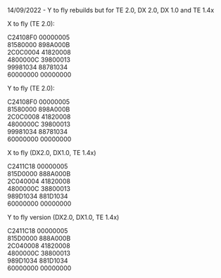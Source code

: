 14/09/2022 - Y to fly rebuilds but for TE 2.0, DX 2.0, DX 1.0 and TE 1.4x

X to fly (TE 2.0):

C24108F0 00000005  
81580000 898A000B  
2C0C0004 41820008  
4800000C 39800013  
99981034 88781034  
60000000 00000000  


Y to fly (TE 2.0):

C24108F0 00000005  
81580000 898A000B  
2C0C0008 41820008  
4800000C 39800013  
99981034 88781034  
60000000 00000000  
       

X to fly (DX2.0, DX1.0, TE 1.4x)

C2411C18 00000005  
815D0000 888A000B  
2C040004 41820008  
4800000C 38800013  
989D1034 881D1034  
60000000 00000000  


Y to fly version (DX2.0, DX1.0, TE 1.4x)

C2411C18 00000005  
815D0000 888A000B  
2C040008 41820008  
4800000C 38800013  
989D1034 881D1034  
60000000 00000000  
